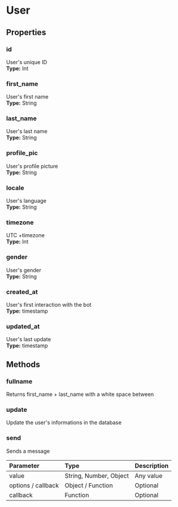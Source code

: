 # User

## Properties

### id
User's unique ID  
**Type:** Int

### first_name
User's first name  
**Type:** String

### last_name
User's last name  
**Type:** String

### profile_pic
User's profile picture  
**Type:** String

### locale
User's language  
**Type:** String

### timezone
UTC +timezone  
**Type:** Int

### gender
User's gender  
**Type:** String

### created_at
User's first interaction with the bot  
**Type:** timestamp

### updated_at
User's last update  
**Type:** timestamp

## Methods

### fullname
Returns first_name + last_name with a white space between

### update
Update the user's informations in the database

### send
Sends a message

| Parameter                      | Type              | Description          |
|:-------------------------------|:------------------|:---------------------|
| value                          | String, Number, Object | Any value       |
| options / callback             | Object / Function | Optional             |
| callback                       | Function          | Optional             |